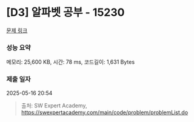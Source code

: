 # [D3] 알파벳 공부 - 15230 

[문제 링크](https://swexpertacademy.com/main/code/problem/problemDetail.do?contestProbId=AYLnMQT6vPADFATf) 

### 성능 요약

메모리: 25,600 KB, 시간: 78 ms, 코드길이: 1,631 Bytes

### 제출 일자

2025-05-16 20:54



> 출처: SW Expert Academy, https://swexpertacademy.com/main/code/problem/problemList.do